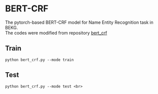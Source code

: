 # BERT-CRF
The pytorch-based BERT-CRF model for Name Entity Recognition task in BEKG.</br>
The codes were modified from repository [bert_crf](https://github.com/Dhanachandra/bert_crf)</br>
## Train
```
python bert_crf.py --mode train
```
## Test
```
python bert_crf.py --mode test <br>
```
